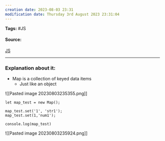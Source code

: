 ```yaml
---
creation date: 2023-08-03 23:31
modification date: Thursday 3rd August 2023 23:31:04
---
```


**Tags:** #JS 

#### Source:
[JS](https://javascript.info/map-set)

--------------------------------------

### Explanation about it:

* Map is a collection of keyed data items
	* Just like an object

![[Pasted image 20230803235355.png]]

```
let map_test = new Map();

map_test.set('1', 'str1');
map_test.set(1,'num1');

console.log(map_test)
```

![[Pasted image 20230803235924.png]]

